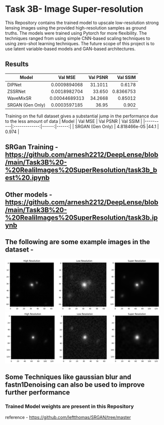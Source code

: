 
# Task 3B-  Image Super-resolution 


This Repository contains the trained model to upscale low-resolution strong lensing images using the provided high-resolution samples as ground truths. The models were trained using Pytorch for more flexibility.
The techniques ranged from using simple CNN-based scaling techniques to using zero-shot learning techniques.
The future scope of this project is to use latent variable-based models and GAN-based architectures.

## Results
 
| Model   |     Val MSE      |  Val PSNR | Val SSIM |
|----------|:-------------:|------:|------:|
| DIPNet |  0.0009894068 | 31.1011 | 0.6178 |
| ZSSRNet | 0.0018982704 | 33.650 | 0.8366753 |
| WaveMixSR |  0.00044689313 | 34.2668 |  0.85012 |
| SRGAN (Gen Only) |   0.0003597185 | 36.95 |  0.902 |


Training on the full dataset gives a substantial jump in the performance due to the less amount of data
| Model   |     Val MSE      |  Val PSNR | Val SSIM |
|----------|:-------------:|------:|------:|
| SRGAN (Gen Only) |   4.818466e-05 |44.1 |  0.974 |

## SRGan Training - https://github.com/arnesh2212/DeepLense/blob/main/Task3B%20-%20RealiImages%20SuperResolution/task3b_best%20.ipynb
## Other models - https://github.com/arnesh2212/DeepLense/blob/main/Task3B%20-%20RealiImages%20SuperResolution/task3b.ipynb


## The following are some example images in the dataset - 


![alt text](https://github.com/arnesh2212/DeepLense/blob/main/Task3B%20-%20RealiImages%20SuperResolution/eg1.png)
![alt text](https://github.com/arnesh2212/DeepLense/blob/main/Task3B%20-%20RealiImages%20SuperResolution/eg2.png)

## Some Techniques like gaussian blur and fastn1Denoising can also be used to improve further performance



### Trained Model weights are present in this Repository
reference - https://github.com/leftthomas/SRGAN/tree/master
